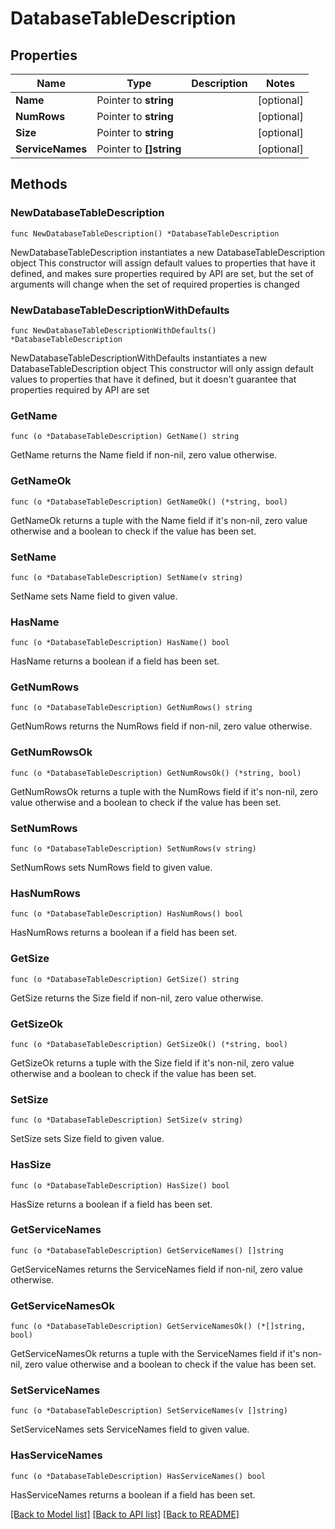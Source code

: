 # DatabaseTableDescription

## Properties

Name | Type | Description | Notes
------------ | ------------- | ------------- | -------------
**Name** | Pointer to **string** |  | [optional] 
**NumRows** | Pointer to **string** |  | [optional] 
**Size** | Pointer to **string** |  | [optional] 
**ServiceNames** | Pointer to **[]string** |  | [optional] 

## Methods

### NewDatabaseTableDescription

`func NewDatabaseTableDescription() *DatabaseTableDescription`

NewDatabaseTableDescription instantiates a new DatabaseTableDescription object
This constructor will assign default values to properties that have it defined,
and makes sure properties required by API are set, but the set of arguments
will change when the set of required properties is changed

### NewDatabaseTableDescriptionWithDefaults

`func NewDatabaseTableDescriptionWithDefaults() *DatabaseTableDescription`

NewDatabaseTableDescriptionWithDefaults instantiates a new DatabaseTableDescription object
This constructor will only assign default values to properties that have it defined,
but it doesn't guarantee that properties required by API are set

### GetName

`func (o *DatabaseTableDescription) GetName() string`

GetName returns the Name field if non-nil, zero value otherwise.

### GetNameOk

`func (o *DatabaseTableDescription) GetNameOk() (*string, bool)`

GetNameOk returns a tuple with the Name field if it's non-nil, zero value otherwise
and a boolean to check if the value has been set.

### SetName

`func (o *DatabaseTableDescription) SetName(v string)`

SetName sets Name field to given value.

### HasName

`func (o *DatabaseTableDescription) HasName() bool`

HasName returns a boolean if a field has been set.

### GetNumRows

`func (o *DatabaseTableDescription) GetNumRows() string`

GetNumRows returns the NumRows field if non-nil, zero value otherwise.

### GetNumRowsOk

`func (o *DatabaseTableDescription) GetNumRowsOk() (*string, bool)`

GetNumRowsOk returns a tuple with the NumRows field if it's non-nil, zero value otherwise
and a boolean to check if the value has been set.

### SetNumRows

`func (o *DatabaseTableDescription) SetNumRows(v string)`

SetNumRows sets NumRows field to given value.

### HasNumRows

`func (o *DatabaseTableDescription) HasNumRows() bool`

HasNumRows returns a boolean if a field has been set.

### GetSize

`func (o *DatabaseTableDescription) GetSize() string`

GetSize returns the Size field if non-nil, zero value otherwise.

### GetSizeOk

`func (o *DatabaseTableDescription) GetSizeOk() (*string, bool)`

GetSizeOk returns a tuple with the Size field if it's non-nil, zero value otherwise
and a boolean to check if the value has been set.

### SetSize

`func (o *DatabaseTableDescription) SetSize(v string)`

SetSize sets Size field to given value.

### HasSize

`func (o *DatabaseTableDescription) HasSize() bool`

HasSize returns a boolean if a field has been set.

### GetServiceNames

`func (o *DatabaseTableDescription) GetServiceNames() []string`

GetServiceNames returns the ServiceNames field if non-nil, zero value otherwise.

### GetServiceNamesOk

`func (o *DatabaseTableDescription) GetServiceNamesOk() (*[]string, bool)`

GetServiceNamesOk returns a tuple with the ServiceNames field if it's non-nil, zero value otherwise
and a boolean to check if the value has been set.

### SetServiceNames

`func (o *DatabaseTableDescription) SetServiceNames(v []string)`

SetServiceNames sets ServiceNames field to given value.

### HasServiceNames

`func (o *DatabaseTableDescription) HasServiceNames() bool`

HasServiceNames returns a boolean if a field has been set.


[[Back to Model list]](../README.md#documentation-for-models) [[Back to API list]](../README.md#documentation-for-api-endpoints) [[Back to README]](../README.md)


